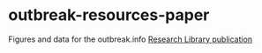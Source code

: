 # outbreak-resources-paper
Figures and data for the outbreak.info [Research Library publication](https://www.biorxiv.org/content/10.1101/2022.01.20.477133v4)
